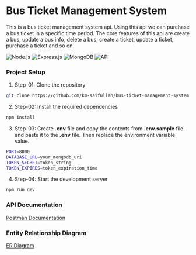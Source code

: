 # Bus Ticket Management System

This is a bus ticket management system api. Using this api we can purchase a bus ticket in a specific time period. The core features of this api are create a bus, update a bus info, delete a bus, create a ticket, update a ticket, purchase a ticket and so on.

![Node.js](https://img.shields.io/badge/Node.js-black?style=flat&logo=node.js)
![Express.js](https://img.shields.io/badge/Express.js-black?style=flat&logo=express)
![MongoDB](https://img.shields.io/badge/MongoDB-black?style=flat&logo=mongodb)
![API](https://img.shields.io/badge/API-black?style=flat&logo=swagger)

### Project Setup

1. Step-01: Clone the repository

```bash
git clone https://github.com/km-saifullah/bus-ticket-management-system.git
```

2. Step-02: Install the required dependencies

```bash
npm install
```

3. Step-03: Create **.env** file and copy the contents from **.env.sample** file and paste it to the **.env** file. Then replace the environment variable value.

```bash
PORT=8000
DATABASE_URL=your_mongodb_uri
TOKEN_SECRET=token_string
TOKEN_EXPIRES=token_expiration_time
```

4. Step-04: Start the development server

```bash
npm run dev
```

### API Documentation

[Postman Documentation]()

### Entity Relationship Diagram

<a href="https://app.eraser.io/workspace/aJ9n2ZcZ9zroUQEgfkwN?origin=share&elements=ttzRzrT2KIr8_KcvV_YC8w" target="_blank">ER Diagram</a>
